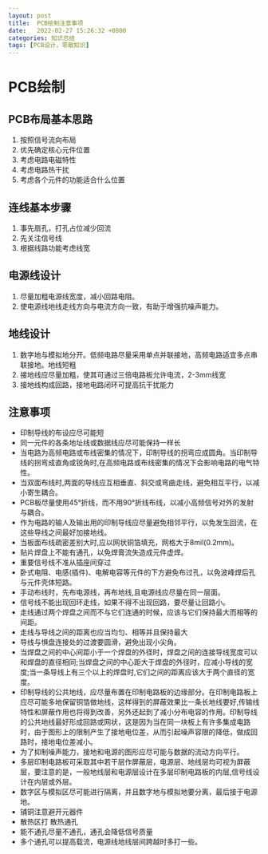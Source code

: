 ```yaml
---
layout: post
title:  PCB绘制注意事项
date:   2022-02-27 15:26:32 +0800
categories: 知识总结
tags: [PCB设计，零散知识]
---
```

# PCB绘制

## PCB布局基本思路

1. 按照信号流向布局
2. 优先确定核心元件位置
3. 考虑电路电磁特性
4. 考虑电路热干扰
5. 考虑各个元件的功能适合什么位置

## 连线基本步骤

1. 事先扇孔，打孔占位减少回流
2. 先关注信号线
3. 根据线路功能考虑线宽

## 电源线设计

1. 尽量加粗电源线宽度，减小回路电阻。
2. 使电源线地线走线方向与电流方向一致，有助于增强抗噪声能力。

## 地线设计

1. 数字地与模拟地分开。低频电路尽量采用单点并联接地，高频电路适宜多点串联接地。地线短粗
2. 接地线应尽量加粗，使其可通过三倍电路板允许电流，2-3mm线宽
3. 接地线构成回路，接地电路闭环可提高抗干扰能力

## 注意事项

- 印制导线的布设应尽可能短
- 同一元件的各条地址线或数据线应尽可能保持一样长
- 当电路为高频电路或布线密集的情况下，印制导线的拐弯应成圆角。当印制导线的拐弯成直角或锐角时,在高频电路或布线密集的情况下会影响电路的电气特性。
- 当双面布线时,两面的导线应互相垂直、斜交或弯曲走线，避免相互平行，以减小寄生耦合。
- PCB板尽量使用45°折线，而不用90°折线布线，以减小高频信号对外的发射与耦合。
- 作为电路的输人及输出用的印制导线应尽量避免相邻平行，以免发生回流，在这些导线之间最好加接地线。
- 当板面布线疏密差别大时,应以网状铜箔填充，网格大于8mil(0.2mm)。
- 贴片焊盘上不能有通孔，以免焊膏流失造成元件虚焊。
- 重要信号线不准从插座间穿过
- 卧式电阻、电感(插件)、电解电容等元件的下方避免布过孔，以免波峰焊后孔与元件壳体短路。
- 手动布线时，先布电源线，再布地线,且电源线应尽量在同一层面。
- 信号线不能出现回环走线，如果不得不出现回路，要尽量让回路小。
- 走线通过两个焊盘之间而不与它们连通的时候，应该与它们保持最大而相等的间距。
- 走线与导线之间的距离也应当均匀、相等并且保持最大
- 导线与惧盘连接处的过渡要圆滑，避免出现小尖角。
- 当焊盘之间的中心间距小于一个焊盘的外径时，焊盘之间的连接导线宽度可以和焊盘的直径相同;当焊盘之间的中心距大于焊盘的外径时，应减小导线的宽度;当一条导线上有三个以上的焊盘时,它们之间的距离应该大于两个直径的宽度。
- 印制导线的公共地线，应尽量布置在印制电路板的边缘部分。在印制电路板上应尽可能多地保留铜箔做地线，这样得到的屏蔽效果比一条长地线要好,传输线特性和屏蔽作用也将得到改善，另外还起到了减小分布电容的作用。印制导线的公共地线最好形成回路或网状，这是因为当在同一块板上有许多集成电路时，由于图形上的限制产生了接地电位差，从而引起噪声容限的降低，做成回路时，接地电位差减小。
- 为了抑制噪声能力，接地和电源的图形应尽可能与数据的流动方向平行。 
- 多层印制电路板可采取其中若干层作屏蔽层，电源层、地线层均可视为屏蔽层，要注意的是，一般地线层和电源层设计在多层印制电路板的内层,信号线设计在内层或外层。
- 数字区与模拟区尽可能进行隔离，并且数字地与模拟地要分离，最后接于电源地。
- 铺铜注意避开元器件
- 散热区打 散热通孔
- 能不通孔尽量不通孔，通孔会降低信号质量
- 多个通孔可以提高载流，电源线地线层间跨越时多打一些。
